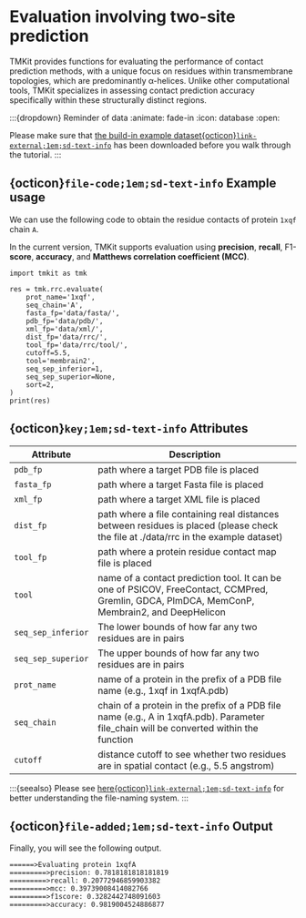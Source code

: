 # Evaluation involving two-site prediction

TMKit provides functions for evaluating the performance of contact prediction methods, with a unique focus on residues within transmembrane topologies, which are predominantly α-helices. Unlike other computational tools, TMKit specializes in assessing contact prediction accuracy specifically within these structurally distinct regions.

:::{dropdown} Reminder of data
:animate: fade-in
:icon: database
:open: 

Please make sure that [the build-in example dataset{octicon}`link-external;1em;sd-text-info`](../get_started/example_dataset.md) has been downloaded before you walk through the tutorial.
:::



## {octicon}`file-code;1em;sd-text-info` **Example usage**

We can use the following code to obtain the residue contacts of protein `1xqf` chain `A`. 

In the current version, TMKit supports evaluation using **precision**, **recall**, F1-**score**, **accuracy**, and **Matthews correlation coefficient (MCC)**.

```{code} python
import tmkit as tmk

res = tmk.rrc.evaluate(
    prot_name='1xqf',
    seq_chain='A',
    fasta_fp='data/fasta/',
    pdb_fp='data/pdb/',
    xml_fp='data/xml/',
    dist_fp='data/rrc/',
    tool_fp='data/rrc/tool/',
    cutoff=5.5,
    tool='membrain2',
    seq_sep_inferior=1,
    seq_sep_superior=None,
    sort=2,
)
print(res)
```



## {octicon}`key;1em;sd-text-info` **Attributes**

| **Attribute**    | **Description**                                                                                                                              |
|------------------|----------------------------------------------------------------------------------------------------------------------------------------------|
| `pdb_fp`           | path where a target PDB file is placed                                                                                                       |
| `fasta_fp`         | path where a target Fasta file is placed                                                                                                     |
| `xml_fp`           | path where a target XML file is placed                                                                                                       |
| `dist_fp`          | path where a file containing real distances between residues is placed (please check the file at ./data/rrc in the example dataset)          |
| `tool_fp`          | path where a protein residue contact map file is placed                                                                                      |
| `tool`             | name of a contact prediction tool. It can be one of PSICOV, FreeContact, CCMPred, Gremlin, GDCA, PlmDCA, MemConP, Membrain2, and DeepHelicon |
| `seq_sep_inferior` | The lower bounds of how far any two residues are in pairs                                                                                    |
| `seq_sep_superior` | The upper bounds of how far any two residues are in pairs                                                                                    |
| `prot_name`        | name of a protein in the prefix of a PDB file name (e.g., 1xqf in 1xqfA.pdb)                                                                 |
| `seq_chain`        | chain of a protein in the prefix of a PDB file name (e.g., A in 1xqfA.pdb). Parameter file_chain will be converted within the function       |
| `cutoff`           | distance cutoff to see whether two residues are in spatial contact (e.g., 5.5 angstrom)                                                      |

:::{seealso}
Please see [here{octicon}`link-external;1em;sd-text-info`](../get_started/feature.md#nomenclature) for better understanding the file-naming system.
:::



## {octicon}`file-added;1em;sd-text-info` **Output**

Finally, you will see the following output.

```{code} python
======>Evaluating protein 1xqfA
=========>precision: 0.7818181818181819
=========>recall: 0.20772946859903382
=========>mcc: 0.39739008414082766
=========>f1score: 0.3282442748091603
=========>accuracy: 0.9819004524886877
```
